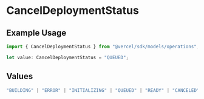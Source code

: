 # CancelDeploymentStatus

## Example Usage

```typescript
import { CancelDeploymentStatus } from "@vercel/sdk/models/operations";

let value: CancelDeploymentStatus = "QUEUED";
```

## Values

```typescript
"BUILDING" | "ERROR" | "INITIALIZING" | "QUEUED" | "READY" | "CANCELED"
```